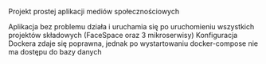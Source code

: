 Projekt prostej aplikacji mediów społecznościowych

Aplikacja bez problemu działa i uruchamia się po uruchomieniu wszystkich projektów składowych (FaceSpace oraz 3 mikroserwisy)
Konfiguracja Dockera zdaje się poprawna, jednak po wystartowaniu docker-compose nie ma dostępu do bazy danych
